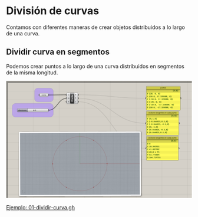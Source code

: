 # División de curvas

Contamos con diferentes maneras de crear objetos distribuidos a lo largo
de una curva.

## Dividir curva en segmentos

Podemos crear puntos a lo largo de una curva distribuidos en segmentos
de la misma longitud.

![Dividir curva en segmentos](./figuras/01-dividir-curva.png)

[Ejemplo: 01-dividir-curva.gh](./01-dividir-curva.gh)
